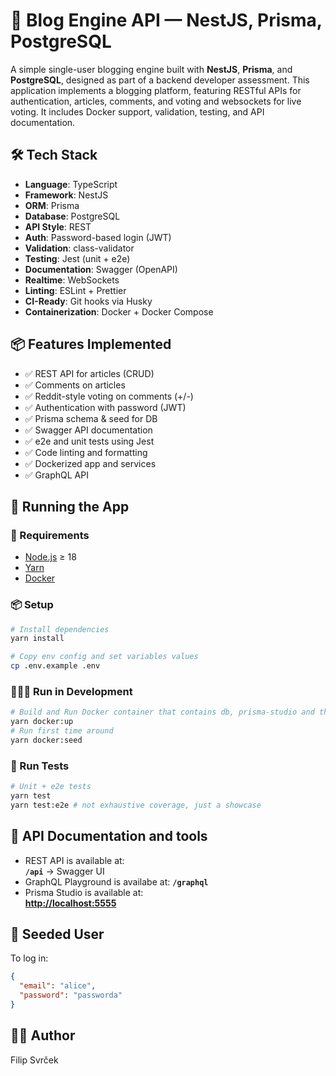 # 📝 Blog Engine API — NestJS, Prisma, PostgreSQL

A simple single-user blogging engine built with **NestJS**, **Prisma**, and **PostgreSQL**, designed as part of a backend developer assessment. This application implements a blogging platform, featuring RESTful APIs for authentication, articles, comments, and voting and websockets for live voting. It includes Docker support, validation, testing, and API documentation.

## 🛠️ Tech Stack

- **Language**: TypeScript
- **Framework**: NestJS
- **ORM**: Prisma
- **Database**: PostgreSQL
- **API Style**: REST
- **Auth**: Password-based login (JWT)
- **Validation**: class-validator
- **Testing**: Jest (unit + e2e)
- **Documentation**: Swagger (OpenAPI)
- **Realtime**: WebSockets
- **Linting**: ESLint + Prettier
- **CI-Ready**: Git hooks via Husky
- **Containerization**: Docker + Docker Compose

## 📦 Features Implemented

- ✅ REST API for articles (CRUD)
- ✅ Comments on articles
- ✅ Reddit-style voting on comments (+/-)
- ✅ Authentication with password (JWT)
- ✅ Prisma schema & seed for DB
- ✅ Swagger API documentation
- ✅ e2e and unit tests using Jest
- ✅ Code linting and formatting
- ✅ Dockerized app and services
- ✅ GraphQL API

## 🧪 Running the App

### 🔨 Requirements

- [Node.js](https://nodejs.org/) ≥ 18
- [Yarn](https://yarnpkg.com/)
- [Docker](https://www.docker.com/)

### 📦 Setup

```bash
# Install dependencies
yarn install

# Copy env config and set variables values
cp .env.example .env

```

### 🐳🧑‍💻 Run in Development

```bash
# Build and Run Docker container that contains db, prisma-studio and the app
yarn docker:up
# Run first time around
yarn docker:seed
```

### 🧪 Run Tests

```bash
# Unit + e2e tests
yarn test
yarn test:e2e # not exhaustive coverage, just a showcase
```

## 📘 API Documentation and tools

- REST API is available at:  
  **`/api`** → Swagger UI
- GraphQL Playground is availabe at:
  **`/graphql`**
- Prisma Studio is available at:  
  **[http://localhost:5555](http://localhost:5555)**

## 📂 Seeded User

To log in:

```json
{
  "email": "alice",
  "password": "passworda"
}
```

## 🧑‍💻 Author

Filip Svrček
